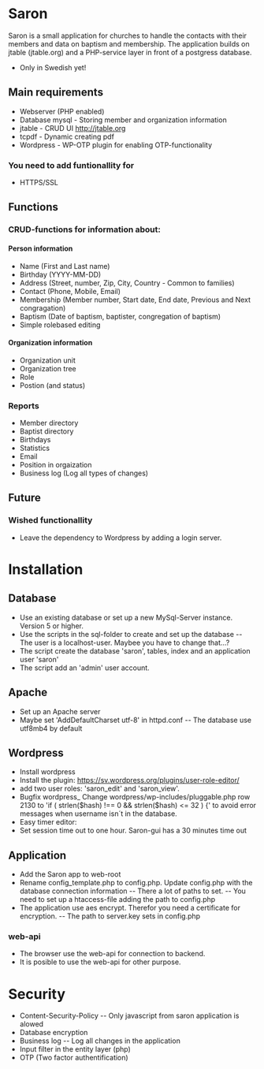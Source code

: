 # Saron
Saron is a small application for churches to handle the contacts with their members and data on baptism and membership. 
The application builds on jtable (jtable.org) and a PHP-service layer in front of a postgress database.
- Only in Swedish yet!

## Main requirements
- Webserver (PHP enabled)
- Database mysql - Storing member and organization information
- jtable - CRUD UI http://jtable.org
- tcpdf - Dynamic creating pdf
- Wordpress - WP-OTP plugin for enabling OTP-functionality

### You need to add funtionallity for
- HTTPS/SSL

## Functions
### CRUD-functions for information about:
#### Person information
- Name (First and Last name)
- Birthday (YYYY-MM-DD)
- Address (Street, number, Zip, City, Country - Common to families)
- Contact (Phone, Mobile, Email)
- Membership (Member number, Start date, End date, Previous and Next congragation)
- Baptism (Date of baptism, baptister, congregation of baptism)
- Simple rolebased editing
#### Organization information
- Organization unit
- Organization tree
- Role
- Postion (and status)
### Reports 
- Member directory
- Baptist directory
- Birthdays
- Statistics
- Email
- Position in orgaization 
- Business log (Log all types of changes)
## Future
### Wished functionallity
- Leave the dependency to Wordpress by adding a login server.
# Installation
## Database
- Use an existing database or set up a new MySql-Server instance. Version 5 or higher.
- Use the scripts in the sql-folder to create and set up the database 
-- The user is a localhost-user. Maybee you have to change that...? 
- The script create the database 'saron', tables, index and an application user 'saron'
- The script add an 'admin' user account.  

## Apache
- Set up an Apache server
- Maybe set 'AddDefaultCharset utf-8' in httpd.conf 
-- The database use utf8mb4 by default

## Wordpress
- Install wordpress
- Install the plugin: https://sv.wordpress.org/plugins/user-role-editor/
- add two user roles: 'saron_edit' and 'saron_view'. 
- Bugfix wordpress_ Change wordpress/wp-includes/pluggable.php row 2130 to 'if ( strlen($hash) !== 0 && strlen($hash) <= 32 ) {' to avoid error messages when username isn´t in the database. 
- Easy timer editor: 
- Set session time out to one hour. Saron-gui has a 30 minutes time out 

## Application
- Add the Saron app to web-root
- Rename config_template.php to config.php. Update config.php with the database connection information
-- There a lot of paths to set.
-- You need to set up a htaccess-file adding the path to config.php
- The application use aes encrypt. Therefor you need a certificate for encryption. 
-- The path to server.key sets in config.php
### web-api
- The browser use the web-api for connection to backend.
- It is posible to use the web-api for other purpose. 
# Security
- Content-Security-Policy
-- Only javascript from saron application is alowed
- Database encryption
- Business log
-- Log all changes in the application
- Input filter in the entity layer (php)
- OTP (Two factor authentification)

